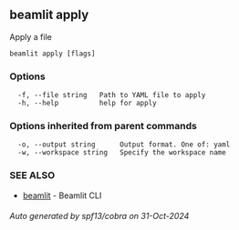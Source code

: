 ## beamlit apply

Apply a file

```
beamlit apply [flags]
```

### Options

```
  -f, --file string   Path to YAML file to apply
  -h, --help          help for apply
```

### Options inherited from parent commands

```
  -o, --output string      Output format. One of: yaml
  -w, --workspace string   Specify the workspace name
```

### SEE ALSO

* [beamlit](beamlit.md)	 - Beamlit CLI

###### Auto generated by spf13/cobra on 31-Oct-2024
